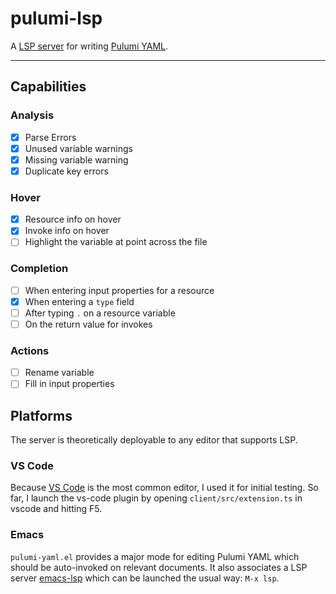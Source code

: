 # pulumi-lsp
A [LSP server](https://microsoft.github.io/language-server-protocol/) for
writing [Pulumi YAML](https://github.com/pulumi/pulumi-yaml).

---

## Capabilities

### Analysis
- [X] Parse Errors
- [X] Unused variable warnings
- [X] Missing variable warning
- [X] Duplicate key errors

### Hover
- [X] Resource info on hover
- [X] Invoke info on hover
- [ ] Highlight the variable at point across the file

### Completion
- [ ] When entering input properties for a resource
- [X] When entering a `type` field 
- [ ] After typing `.` on a resource variable
- [ ] On the return value for invokes

### Actions
- [ ] Rename variable
- [ ] Fill in input properties

## Platforms
The server is theoretically deployable to any editor that supports LSP.

### VS Code

Because [VS Code](https://code.visualstudio.com) is the most common editor, I
used it for initial testing. So far, I launch the vs-code plugin by opening
`client/src/extension.ts` in vscode and hitting F5.

### Emacs

`pulumi-yaml.el` provides a major mode for editing Pulumi YAML which should be
auto-invoked on relevant documents. It also associates a LSP server
[emacs-lsp](https://emacs-lsp.github.io/lsp-mode/) which can be launched the
usual way: `M-x lsp`.
